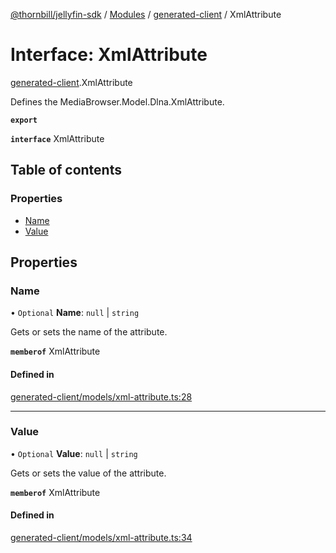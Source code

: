 [@thornbill/jellyfin-sdk](../README.md) / [Modules](../modules.md) / [generated-client](../modules/generated_client.md) / XmlAttribute

# Interface: XmlAttribute

[generated-client](../modules/generated_client.md).XmlAttribute

Defines the MediaBrowser.Model.Dlna.XmlAttribute.

**`export`**

**`interface`** XmlAttribute

## Table of contents

### Properties

- [Name](generated_client.XmlAttribute.md#name)
- [Value](generated_client.XmlAttribute.md#value)

## Properties

### Name

• `Optional` **Name**: ``null`` \| `string`

Gets or sets the name of the attribute.

**`memberof`** XmlAttribute

#### Defined in

[generated-client/models/xml-attribute.ts:28](https://github.com/thornbill/jellyfin-sdk-typescript/blob/b5d0506/src/generated-client/models/xml-attribute.ts#L28)

___

### Value

• `Optional` **Value**: ``null`` \| `string`

Gets or sets the value of the attribute.

**`memberof`** XmlAttribute

#### Defined in

[generated-client/models/xml-attribute.ts:34](https://github.com/thornbill/jellyfin-sdk-typescript/blob/b5d0506/src/generated-client/models/xml-attribute.ts#L34)
